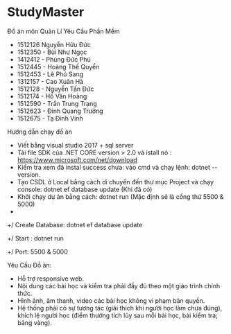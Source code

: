 # StudyMaster

Đồ án môn Quản Lí Yêu Cầu Phần Mềm

+ 1512126	Nguyễn Hữu Đức
+ 1512350	- Bùi Như Ngọc
+ 1412412	- Phùng Đức Phú
+ 1512445	- Hoàng Thế Quyền
+ 1512453	- Lê Phú Sang
+ 1312157	- Cao Xuân Hà
+ 1512128	- Nguyễn Tấn Đức
+ 1512174	- Hồ Văn Hoàng
+ 1512590	- Trần Trung Trạng
+ 1512623	- Đinh Quang Trường
+ 1512675	- Tạ Đình Vinh

Hướng dẫn chạy đồ án
+ Viết bằng visual studio 2017 + sql server
+ Tải file SDK của .NET CORE version > 2.0 và istall nó : https://www.microsoft.com/net/download
+ Kiểm tra xem đã instal success chưa: vào cmd và chạy lệnh: dotnet --version.
+ Tạo CSDL ở Local bằng cách di chuyển đến thư mục Project và chạy console: dotnet ef database update (Khi đã có)
+ Khởi chạy dự án bằng cách: dotnet run (Mặc định sẽ là cổng thứ 5500 & 5000)
+ 
+/ Create Database: dotnet ef database update

+/ Start : dotnet run

+/ Port: 5500 & 5000

Yêu Cầu Đồ án: 
+ Hỗ trợ responsive web.
+ Nội dung các bài học và kiểm tra phải đầy đủ theo một giáo trình chính thức.
+ Hình ảnh, âm thanh, video các bài học không vi phạm bản quyền.
+ Hệ thống phải có sự tương tác (giải thích khi người học làm chưa đúng), khích lệ người học (điểm thưởng tích lũy sau mỗi bài học, bài kiểm tra; bảng vàng).


